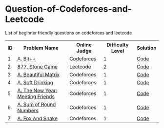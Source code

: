 # Question-of-Codeforces-and-Leetcode
List of beginner friendly questions on codeforces and leetcode


<html>
<body>
<center>
<table>
<tr>
<th>ID</th>
<th>Problem Name</th>
<th>Online Judge</th>
<th>Difficulty Level</th>
  <th>Solution</th>
</tr>

<tr>
<td>1</td>
<td><a href="https://codeforces.com/problemset/problem/282/A" target="_blank">A. Bit++</a></td>
<td>Codeforces</td>
<td>1</td>
<td><a href="https://github.com/beery4010/Question-of-Codeforces-and-Leetcode/blob/main/1. A. Bit%2B%2B.py">Code</a></td>
</tr>

<tr>
<td>2</td>
<td><a href="https://leetcode.com/problems/stone-game/description/" target="_blank">877. Stone Game</a></td>
<td>Leetcode</td>
<td>2</td>
<td><a href="https://github.com/beery4010/Question-of-Codeforces-and-Leetcode/blob/main/2.%20Stone%20Game%20(877).py">Code</a></td>
</tr>

<tr>
<td>3</td>
<td><a href="https://codeforces.com/problemset/problem/263/A" target="_blank">A. Beautiful Matrix</a></td>
<td>Codeforces</td>
<td>1</td>
<td><a href="https://github.com/beery4010/Question-of-Codeforces-and-Leetcode/blob/main/3. 263A - Beautiful Matrix.py">Code</a></td>
</tr>

<tr>
<td>4</td>
<td><a href="https://codeforces.com/problemset/problem/151/A" target="_blank">A. Soft Drinking</a></td>
<td>Codeforces</td>
<td>1</td>
<td><a href="https://github.com/beery4010/Question-of-Codeforces-and-Leetcode/blob/main/4. A. Soft Drinking.py">Code</a></td>
</tr>

<tr>
<td>5</td>
<td><a href="https://codeforces.com/problemset/problem/723/A" target="_blank">A. The New Year: Meeting Friends</a></td>
<td>Codeforces</td>
<td>1</td>
<td><a href="https://github.com/beery4010/Question-of-Codeforces-and-Leetcode/blob/main/5. A. The New Year%3A Meeting Friends.py">Code</a></td>
</tr>

<tr>
<td>6</td>
<td><a href="https://codeforces.com/problemset/problem/1352/A" target="_blank">A. Sum of Round Numbers</a></td>
<td>Codeforces</td>
<td>1</td>
<td><a href="https://github.com/beery4010/Question-of-Codeforces-and-Leetcode/blob/main/6. A. Sum of Round Numbers.py">Code</a></td>
</tr>

<tr>
<td>7</td>
<td><a href="https://codeforces.com/problemset/problem/510/A" target="_blank">A. Fox And Snake</a></td>
<td>Codeforces</td>
<td>1</td>
<td><a href="https://github.com/beery4010/Question-of-Codeforces-and-Leetcode/blob/main/7. A. Fox And Snake.py">Code</a></td>
</tr>

</table>
  </center>
  </body>
</html>
